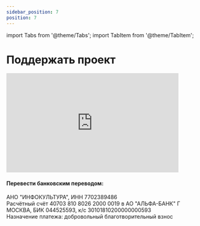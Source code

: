 ```yaml
---
sidebar_position: 7
position: 7
---
```


import Tabs from '@theme/Tabs';
import TabItem from '@theme/TabItem';

# Поддержать проект

<!-- <Tabs>

  <TabItem value="monthly" label="Ежемесячно" default>
    <form>
      <div class="form-group">
          <label for="monthlycustominput">Укажите сумму пожертвования в рублях</label>
          <div class="input-group">
              <input type="text" class="form-control" id="monthlycustominput" value="100"></input>
          </div>
      </div>
      <div class="form-group form-check">
        <input type="checkbox" class="form-check-input" id="monthlyaccept" required=""></input>
        <label class="form-check-label" for="monthlyaccept">Нажимая на кнопку «Помогать проекту ежемесячно» я принимаю условия <a href="https://www.infoculture.ru/wp-content/uploads/2019/01/Publichnaja-oferta-dlja-pozhertvovanii-.docx">договора оферты</a> <span style={{color: 'red'}}>*</span></label>
      </div>
      <button type="button" class="btn btn-primary payModalBtn">
        Помогать проекту ежемесячно
      </button>
    </form>
  </TabItem>

  <TabItem value="single" label="Единовременно">
    <form>
      <div class="form-group">
          <label for="singletimecustominput">Укажите сумму пожертвования в рублях</label>
          <div class="input-group">
              <input type="text" class="form-control" id="singletimecustominput" value="500"></input>
          </div>
      </div>
      <div class="form-group form-check">
        <input type="checkbox" class="form-check-input" id="singletimeaccept" required=""></input>
        <label class="form-check-label" for="singletimeaccept">Нажимая на кнопку «Помочь проекту» я принимаю условия <a href="https://www.infoculture.ru/wp-content/uploads/2019/01/Publichnaja-oferta-dlja-pozhertvovanii-.docx">договора оферты</a> <span style={{color: 'red'}}>*</span></label>
      </div>
      <button type="button" class="btn btn-primary payModalBtn">
        Помочь проекту
      </button>
    </form>
  </TabItem>

  <TabItem value="bank" label="Банковским переводом">

  	АНО "ИНФОКУЛЬТУРА"  
  	ИНН 7702389486  
  	Расчётный счёт 40703 810 8026 2000 0019 в АО "АЛЬФА-БАНК" Г МОСКВА  
  	БИК 044525593   
  	к/с 30101810200000000593  
  	Назначение платежа: добровольный благотворительный взнос  

  </TabItem>

</Tabs>

<script src="https://widget.cloudpayments.ru/bundles/cloudpayments"></script>
<script src="../static/js/payment.js"></script> -->


<iframe frameborder="0" allowtransparency="true" scrolling="no" src="https://money.yandex.ru/quickpay/shop-widget?account=4100174113060&quickpay=shop&payment-type-choice=on&mobile-payment-type-choice=on&writer=seller&targets=%D0%9F%D0%BE%D0%B4%D0%B4%D0%B5%D1%80%D0%B6%D0%B0%D1%82%D1%8C+%D0%BF%D1%80%D0%BE%D0%B5%D0%BA%D1%82+%22%D0%9D%D0%B0%D1%86%D0%B8%D0%BE%D0%BD%D0%B0%D0%BB%D1%8C%D0%BD%D1%8B%D0%B9+%D1%86%D0%B8%D1%84%D1%80%D0%BE%D0%B2%D0%BE%D0%B9+%D0%B0%D1%80%D1%85%D0%B8%D0%B2%22&targets-hint=&default-sum=1000&button-text=03&successURL=" width="450" height="260"></iframe>



#### Перевести банковским переводом:

АНО "ИНФОКУЛЬТУРА", ИНН 7702389486  
Расчётный счёт 40703 810 8026 2000 0019 в АО "АЛЬФА-БАНК" Г МОСКВА, БИК 044525593, к/с 30101810200000000593  
Назначение платежа: добровольный благотворительный взнос 
 